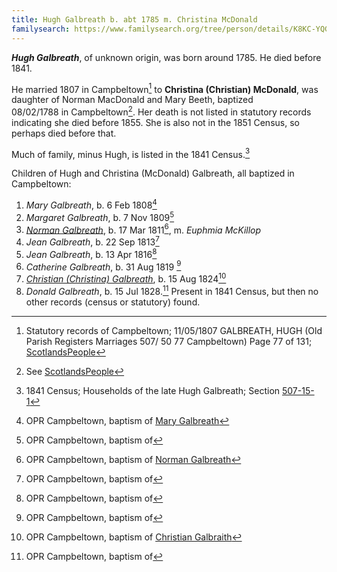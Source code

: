 ```yaml
---
title: Hugh Galbreath b. abt 1785 m. Christina McDonald
familysearch: https://www.familysearch.org/tree/person/details/K8KC-YQG
---
```

***Hugh Galbreath***, of unknown origin, was born around 1785.  He died before 1841.

He married 1807 in Campbeltown[^marriage] to **Christina (Christian) McDonald**, was daughter of Norman MacDonald and Mary Beeth, baptized 	
08/02/1788 in Campbeltown[^mcdonald-birth]. Her death is not listed in statutory records indicating she died before 1855.
She is also not in the 1851 Census, so perhaps died before that.

Much of family, minus Hugh, is listed in the 1841 Census.[^census1841]

Children of Hugh and Christina (McDonald) Galbreath, all baptized in Campbeltown:

1. *Mary Galbreath*, b. 6 Feb 1808[^mary-birth]
2. *Margaret Galbreath*, b. 7 Nov 1809[^margaret-birth]
3. *[Norman Galbreath](galbreath-norman-1811-mckillop.md)*, b. 17 Mar 1811[^norman-birth], m. *Euphmia McKillop*
4. *Jean Galbreath*, b. 22 Sep 1813[^jean1-birth]
5. *Jean Galbreath*, b. 13 Apr 1816[^jean2-birth]
6. *Catherine Galbreath*, b. 31 Aug 1819 [^catherine-birth]
7. *[Christian (Christina) Galbreath](galbraith-christina-1824-brodie.md)*, b. 15 Aug 1824[^christina-birth]
8. *Donald Galbreath*, b. 15 Jul 1828.[^donald-birth]  Present in 1841 Census, but then no other records (census or statutory) found.

[^marriage]: Statutory records of Campbeltown; 11/05/1807 GALBREATH, HUGH (Old Parish Registers Marriages 507/ 50 77 Campbeltown) Page 77 of 131; [ScotlandsPeople](https://www.scotlandspeople.gov.uk/view-image/nrs_opr_records/9531014?image=77)

[^census1841]: 1841 Census; Households of the late Hugh Galbreath; Section [507-15-1](/sources/scotland-census-1841-campbeltown.md#507-15-1)

[^mcdonald-birth]: See [ScotlandsPeople](https://www.scotlandspeople.gov.uk/record-results?search_type=people&event=%28B%20OR%20C%20OR%20S%29&record_type%5B0%5D=opr_births&church_type=Old%20Parish%20Registers&dl_cat=church&dl_rec=church-births-baptisms&surname=Macdonald&surname_so=soundex&forename=Chris&forename_so=starts&sex=F&from_year=1770&to_year=1790&parent_names=Norman&parent_names_so=exact&parent_name_two_so=exact&county=ARGYLL&record=Church%20of%20Scotland%20%28old%20parish%20registers%29%20Roman%20Catholic%20Church%20Other%20churches)

[^mary-birth]: OPR Campbeltown, baptism of [Mary Galbreath](/sources/opr-campbeltown-births.md#1808-02-06-mary-galbreath)

[^margaret-birth]: OPR Campbeltown, baptism of 

[^norman-birth]: OPR Campbeltown, baptism of [Norman Galbreath](/sources/opr-campbeltown-births.md#1811-03-17-norman-galbreath)

[^jean1-birth]: OPR Campbeltown, baptism of 

[^jean2-birth]: OPR Campbeltown, baptism of 

[^catherine-birth]: OPR Campbeltown, baptism of 

[^christina-birth]: OPR Campbeltown, baptism of [Christian Galbraith](/sources/opr-campbeltown-births.md#1824-08-15-christian-galbreath)

[^donald-birth]: OPR Campbeltown, baptism of 

